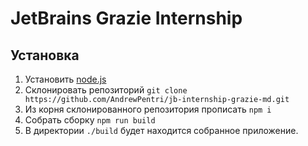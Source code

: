 # JetBrains Grazie Internship
## Установка
1. Установить [node.js](https://nodejs.org/)
2. Склонировать репозиторий `git clone https://github.com/AndrewPentri/jb-internship-grazie-md.git`
3. Из корня склонированного репозитория прописать `npm i`
4. Собрать сборку `npm run build`
5. В директории `./build` будет находится собранное приложение. 
